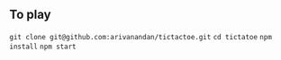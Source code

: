 ## To play

`git clone git@github.com:arivanandan/tictactoe.git`
`cd tictatoe`
`npm install`
`npm start`
